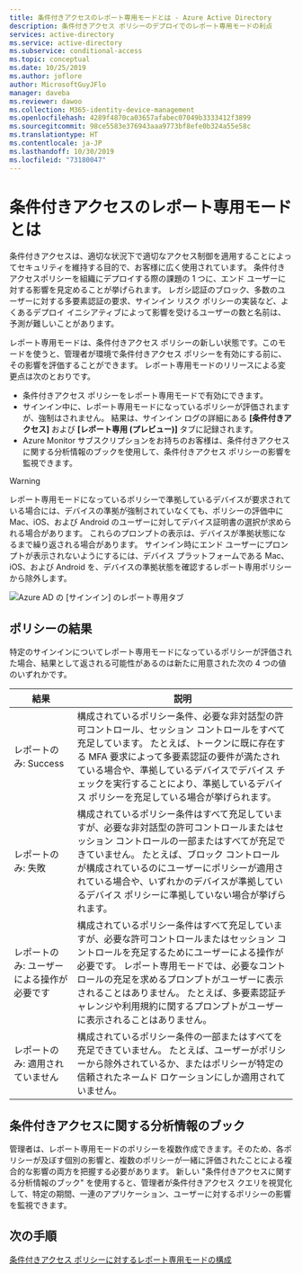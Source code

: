 ```yaml
---
title: 条件付きアクセスのレポート専用モードとは - Azure Active Directory
description: 条件付きアクセス ポリシーのデプロイでのレポート専用モードの利点
services: active-directory
ms.service: active-directory
ms.subservice: conditional-access
ms.topic: conceptual
ms.date: 10/25/2019
ms.author: joflore
author: MicrosoftGuyJFlo
manager: daveba
ms.reviewer: dawoo
ms.collection: M365-identity-device-management
ms.openlocfilehash: 4289f4870ca03657afabec07049b3333412f3899
ms.sourcegitcommit: 98ce5583e376943aaa9773bf8efe0b324a55e58c
ms.translationtype: HT
ms.contentlocale: ja-JP
ms.lasthandoff: 10/30/2019
ms.locfileid: "73180047"
---
```

# <a name="what-is-conditional-access-report-only-mode"></a>条件付きアクセスのレポート専用モードとは

条件付きアクセスは、適切な状況下で適切なアクセス制御を適用することによってセキュリティを維持する目的で、お客様に広く使用されています。 条件付きアクセスポリシーを組織にデプロイする際の課題の 1 つに、エンド ユーザーに対する影響を見定めることが挙げられます。 レガシ認証のブロック、多数のユーザーに対する多要素認証の要求、サインイン リスク ポリシーの実装など、よくあるデプロイ イニシアティブによって影響を受けるユーザーの数と名前は、予測が難しいことがあります。 

レポート専用モードは、条件付きアクセス ポリシーの新しい状態です。このモードを使うと、管理者が環境で条件付きアクセス ポリシーを有効にする前に、その影響を評価することができます。  レポート専用モードのリリースによる変更点は次のとおりです。

- 条件付きアクセス ポリシーをレポート専用モードで有効にできます。
- サインイン中に、レポート専用モードになっているポリシーが評価されますが、強制はされません。 結果は、サインイン ログの詳細にある **[条件付きアクセス]** および **[レポート専用 (プレビュー)]** タブに記録されます。
- Azure Monitor サブスクリプションをお持ちのお客様は、条件付きアクセスに関する分析情報のブックを使用して、条件付きアクセス ポリシーの影響を監視できます。

> [!WARNING]
> レポート専用モードになっているポリシーで準拠しているデバイスが要求されている場合には、デバイスの準拠が強制されていなくても、ポリシーの評価中に Mac、iOS、および Android のユーザーに対してデバイス証明書の選択が求められる場合があります。 これらのプロンプトの表示は、デバイスが準拠状態になるまで繰り返される場合があります。 サインイン時にエンド ユーザーにプロンプトが表示されないようにするには、デバイス プラットフォームである Mac、iOS、および Android を、デバイスの準拠状態を確認するレポート専用ポリシーから除外します。

![Azure AD の [サインイン] のレポート専用タブ](./media/concept-conditional-access-report-only/report-only-detail-in-sign-in-log.png)

## <a name="policy-results"></a>ポリシーの結果

特定のサインインについてレポート専用モードになっているポリシーが評価された場合、結果として返される可能性があるのは新たに用意された次の 4 つの値のいずれかです。

| 結果 | 説明 |
| --- | --- |
| レポートのみ: Success | 構成されているポリシー条件、必要な非対話型の許可コントロール、セッション コントロールをすべて充足しています。 たとえば、トークンに既に存在する MFA 要求によって多要素認証の要件が満たされている場合や、準拠しているデバイスでデバイス チェックを実行することにより、準拠しているデバイス ポリシーを充足している場合が挙げられます。 |
| レポートのみ: 失敗 | 構成されているポリシー条件はすべて充足していますが、必要な非対話型の許可コントロールまたはセッション コントロールの一部またはすべてが充足できていません。 たとえば、ブロック コントロールが構成されているのにユーザーにポリシーが適用されている場合や、いずれかのデバイスが準拠しているデバイス ポリシーに準拠していない場合が挙げられます。 |
| レポートのみ: ユーザーによる操作が必要です | 構成されているポリシー条件はすべて充足していますが、必要な許可コントロールまたはセッション コントロールを充足するためにユーザーによる操作が必要です。 レポート専用モードでは、必要なコントロールの充足を求めるプロンプトがユーザーに表示されることはありません。 たとえば、多要素認証チャレンジや利用規約に関するプロンプトがユーザーに表示されることはありません。   |
| レポートのみ: 適用されていません | 構成されているポリシー条件の一部またはすべてを充足できていません。 たとえば、ユーザーがポリシーから除外されているか、またはポリシーが特定の信頼されたネームド ロケーションにしか適用されていません。 |

## <a name="conditional-access-insights-workbook"></a>条件付きアクセスに関する分析情報のブック

管理者は、レポート専用モードのポリシーを複数作成できます。そのため、各ポリシーが及ぼす個別の影響と、複数のポリシーが一緒に評価されたことによる複合的な影響の両方を把握する必要があります。 新しい "条件付きアクセスに関する分析情報のブック" を使用すると、管理者が条件付きアクセス クエリを視覚化して、特定の期間、一連のアプリケーション、ユーザーに対するポリシーの影響を監視できます。 
 
## <a name="next-steps"></a>次の手順

[条件付きアクセス ポリシーに対するレポート専用モードの構成](howto-conditional-access-report-only.md)
